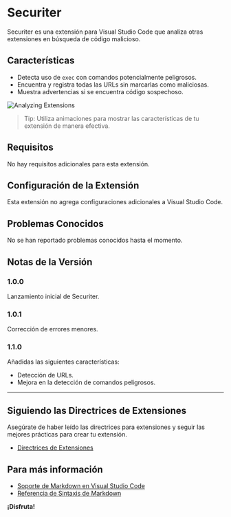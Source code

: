 # Securiter

Securiter es una extensión para Visual Studio Code que analiza otras extensiones en búsqueda de código malicioso.

## Características

- Detecta uso de `exec` con comandos potencialmente peligrosos.
- Encuentra y registra todas las URLs sin marcarlas como maliciosas.
- Muestra advertencias si se encuentra código sospechoso.

![Analyzing Extensions](images/analyze-extensions.png)

> Tip: Utiliza animaciones para mostrar las características de tu extensión de manera efectiva.

## Requisitos

No hay requisitos adicionales para esta extensión.

## Configuración de la Extensión

Esta extensión no agrega configuraciones adicionales a Visual Studio Code.

## Problemas Conocidos

No se han reportado problemas conocidos hasta el momento.

## Notas de la Versión

### 1.0.0

Lanzamiento inicial de Securiter.

### 1.0.1

Corrección de errores menores.

### 1.1.0

Añadidas las siguientes características:
- Detección de URLs.
- Mejora en la detección de comandos peligrosos.

---

## Siguiendo las Directrices de Extensiones

Asegúrate de haber leído las directrices para extensiones y seguir las mejores prácticas para crear tu extensión.

* [Directrices de Extensiones](https://code.visualstudio.com/api/references/extension-guidelines)

## Para más información

* [Soporte de Markdown en Visual Studio Code](http://code.visualstudio.com/docs/languages/markdown)
* [Referencia de Sintaxis de Markdown](https://help.github.com/articles/markdown-basics/)

**¡Disfruta!**
